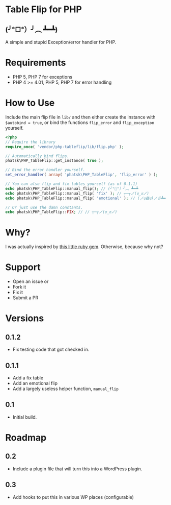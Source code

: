 # Table Flip for PHP
## (╯°□°）╯︵ ┻━┻)

A simple and stupid Exception/error handler for PHP.

# Requirements

* PHP 5, PHP 7 for exceptions
* PHP 4 >= 4.01, PHP 5, PHP 7 for error handling

# How to Use

Include the main flip file in `lib/` and then either create the instance with `$autobind = true`,
or bind the functions `flip_error` and `flip_exception` yourself.

```php
<?php
// Require the library
require_once( 'vendor/php-tableflip/lib/flip.php' );

// Automatically bind flips.
phatsk\PHP_TableFlip::get_instance( true );

// Bind the error handler yourself.
set_error_handler( array( 'phatsk\PHP_TableFlip', 'flip_error' ) );

// You can also flip and fix tables yourself (as of 0.1.1)
echo phatsk\PHP_TableFlip::manual_flip(); // (╯°□°）╯︵ ┻━┻
echo phatsk\PHP_TableFlip::manual_flip( 'fix' ); // ┬─┬ノ(ಠ_ಠノ)
echo phatsk\PHP_TableFlip::manual_flip( 'emotional' ); // (ノಠ益ಠ)ノ彡┻━┻

// Or just use the damn constants.
echo phatsk\PHP_TableFlip::FIX; // // ┬─┬ノ(ಠ_ಠノ)
```

# Why?

I was actually inspired by [this little ruby gem](https://github.com/iridakos/table_flipper). Otherwise, because why
not?

# Support

* Open an issue or
* Fork it
* Fix it
* Submit a PR

# Versions

## 0.1.2

* Fix testing code that got checked in.

## 0.1.1

* Add a fix table
* Add an emotional flip
* Add a largely useless helper function, `manual_flip`

## 0.1

* Initial build.

# Roadmap

## 0.2

* Include a plugin file that will turn this into a WordPress plugin.

## 0.3

* Add hooks to put this in various WP places (configurable)
